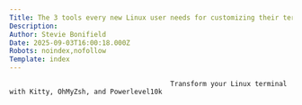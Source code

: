 ```yaml
---
Title: The 3 tools every new Linux user needs for customizing their terminal
Description: 
Author: Stevie Bonifield
Date: 2025-09-03T16:00:18.000Z
Robots: noindex,nofollow
Template: index
---
```


                                            Transform your Linux terminal with Kitty, OhMyZsh, and Powerlevel10k
                                        